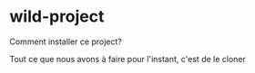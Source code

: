 # wild-project

Comment installer ce project? 

Tout ce que nous avons à faire pour l'instant, c'est de le cloner
